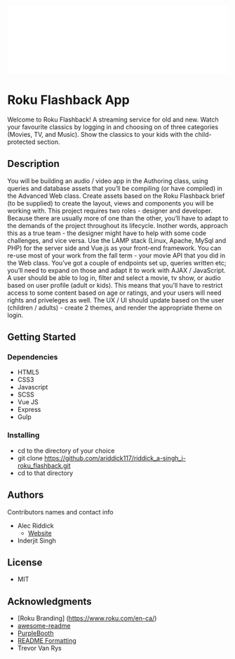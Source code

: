 ![Roku Logo](images/roku-wht.svg)

# Roku Flashback App

Welcome to Roku Flashback! A streaming service for old and new. Watch your favourite classics by logging in and choosing on of three categories (Movies, TV, and Music). Show the classics to your kids with the child-protected section.

## Description

You will be building an audio / video app in the Authoring class, using queries and database assets that you’ll be compiling (or have compiled) in the Advanced Web class. Create assets based on the Roku Flashback brief (to be supplied) to create the layout, views and components you will be working with.
This project requires two roles - designer and developer. Because there are usually more of one than the other, you’ll have to adapt to the demands of the project throughout its lifecycle. Inother words, approach this as a true team - the designer might have to help with some code challenges, and vice versa.
Use the LAMP stack (Linux, Apache, MySql and PHP) for the server side and Vue.js as your front-end framework. You can re-use most of your work from the fall term - your movie API that you did in the Web class. You’ve got a couple of endpoints set up, queries written etc; you’ll need to expand on those and adapt it to work with AJAX / JavaScript.
A user should be able to log in, filter and select a movie, tv show, or audio based on user profile (adult or kids). This means that you’ll have to restrict access to some content based on age or ratings, and your users will need rights and priveleges as well. The UX / UI should update based on the user (children / adults) - create 2 themes, and render the appropriate theme on login.


## Getting Started

### Dependencies

* HTML5
* CSS3
* Javascript
* SCSS
* Vue JS
* Express
* Gulp

### Installing

* cd to the directory of your choice
* git clone https://github.com/ariddick117/riddick_a-singh_i-roku_flashback.git
* cd to that directory

## Authors

Contributors names and contact info

* Alec Riddick
	* [Website](http://www.chroniclesofriddickdesign.com/)
* Inderjit Singh

## License

* MIT

## Acknowledgments

* [Roku Branding] (https://www.roku.com/en-ca/)
* [awesome-readme](https://github.com/matiassingers/awesome-readme)
* [PurpleBooth](https://gist.github.com/PurpleBooth/109311bb0361f32d87a2)
* [README Formatting](https://guides.github.com/features/mastering-markdown/)
* Trevor Van Rys